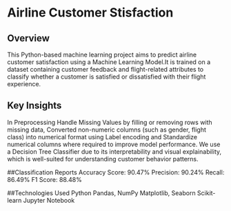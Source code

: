 # Airline Customer Stisfaction
## Overview
This Python-based machine learning project aims to predict airline customer satisfaction using a Machine Learning Model.It is trained on a dataset containing customer feedback and flight-related attributes to classify whether a customer is satisfied or dissatisfied with their flight experience.

## Key Insights
In Preprocessing Handle Missing Values by filling or removing rows with missing data, Converted non-numeric columns (such as gender, flight class) into numerical format using Label encoding and Standardize numerical columns where required to improve model performance. We use a Decision Tree Classifier due to its interpretability and visual explainability, which is well-suited for understanding customer behavior patterns.


##Classification Reports
Accuracy Score: 90.47%
Precision: 90.24%
Recall: 86.49%
F1 Score: 88.48% 

##Technologies Used
Python
Pandas, NumPy
Matplotlib, Seaborn
Scikit-learn
Jupyter Notebook





